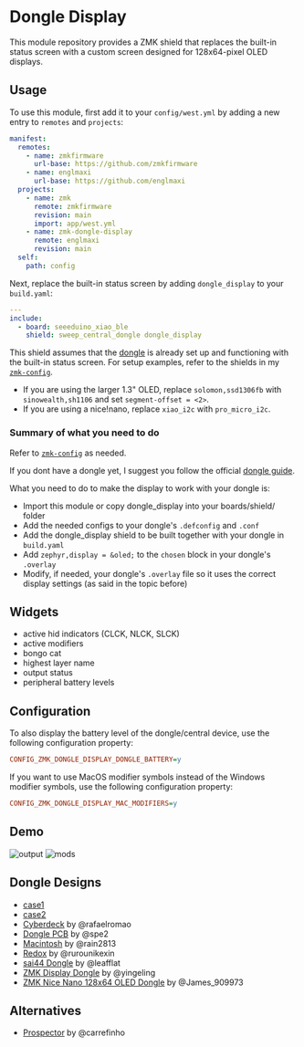 # Dongle Display

This module repository provides a ZMK shield that replaces the built-in status screen with a custom screen designed for 128x64-pixel OLED displays.

## Usage

To use this module, first add it to your `config/west.yml` by adding a new entry to `remotes` and `projects`:

```yaml west.yml
manifest:
  remotes:
    - name: zmkfirmware
      url-base: https://github.com/zmkfirmware
    - name: englmaxi
      url-base: https://github.com/englmaxi
  projects:
    - name: zmk
      remote: zmkfirmware
      revision: main
      import: app/west.yml
    - name: zmk-dongle-display
      remote: englmaxi
      revision: main
  self:
    path: config
```

Next, replace the built-in status screen by adding `dongle_display` to your `build.yaml`:

```yaml build.yaml
---
include:
  - board: seeeduino_xiao_ble
    shield: sweep_central_dongle dongle_display
```

This shield assumes that the [dongle](https://zmk.dev/docs/development/hardware-integration/dongle) is already set up and functioning with the built-in status screen.
For setup examples, refer to the shields in my [`zmk-config`](https://github.com/englmaxi/zmk-config/tree/master/boards/shields).
- If you are using the larger 1.3" OLED, replace `solomon,ssd1306fb` with `sinowealth,sh1106` and set `segment-offset = <2>`.
- If you are using a nice!nano, replace `xiao_i2c` with `pro_micro_i2c`.

### Summary of what you need to do

Refer to [`zmk-config`](https://github.com/englmaxi/zmk-config/tree/master/boards/shields) as needed.

If you dont have a dongle yet, I suggest you follow the official [dongle guide](https://zmk.dev/docs/development/hardware-integration/dongle).

What you need to do to make the display to work with your dongle is:

- Import this module or copy dongle_display into your boards/shield/ folder
- Add the needed configs to your dongle's `.defconfig` and `.conf`
- Add the dongle_display shield to be built together with your dongle in `build.yaml`
- Add `zephyr,display = &oled;` to the `chosen` block in your dongle's `.overlay`
- Modify, if needed, your dongle's `.overlay` file so it uses the correct display settings (as said in the topic before)

## Widgets
- active hid indicators (CLCK, NLCK, SLCK)
- active modifiers
- bongo cat
- highest layer name
- output status
- peripheral battery levels

## Configuration

To also display the battery level of the dongle/central device, use the following configuration property:

```ini
CONFIG_ZMK_DONGLE_DISPLAY_DONGLE_BATTERY=y
```

If you want to use MacOS modifier symbols instead of the Windows modifier symbols, use the following configuration property:

```ini
CONFIG_ZMK_DONGLE_DISPLAY_MAC_MODIFIERS=y
```

## Demo
![output](https://github.com/englmaxi/zmk-config/assets/43675074/8d268f23-1a4f-44c3-817e-c36dc96a1f8b)
![mods](https://github.com/englmaxi/zmk-config/assets/43675074/af9ec3f5-8f61-4629-abed-14ba0047f0bd)

## Dongle Designs
- [case1](/cases)
- [case2](/cases)
- [Cyberdeck](https://github.com/rafaelromao/keyboards/tree/main/stls/Dongle) by @rafaelromao
- [Dongle PCB](https://github.com/spe2/zmk_dongle_hardware) by @spe2
- [Macintosh](https://makerworld.com/en/models/403660) by @rain2813
- [Redox](https://makerworld.com/en/models/242951) by @rurounikexin
- [sai44 Dongle](https://github.com/leafflat/sai44/tree/main/STL/Dongle) by @leafflat
- [ZMK Display Dongle](https://makerworld.com/en/models/496738) by @yingeling
- [ZMK Nice Nano 128x64 OLED Dongle](https://www.printables.com/model/1207682-zmk-nice-nano-128x64-oled-dongle) by @James_909973


## Alternatives
- [Prospector](https://github.com/carrefinho/prospector) by @carrefinho
